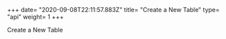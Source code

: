 +++
date= "2020-09-08T22:11:57.883Z"
title= "Create a New Table"
type= "api"
weight= 1
+++

Create a New Table